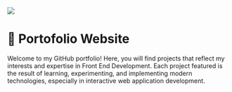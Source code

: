 <img src="img/portofolio.png"/>

# 🎨 Portofolio Website

<p>Welcome to my GitHub portfolio! Here, you will find projects that reflect my interests and expertise in Front End Development. Each project featured is the result of learning, experimenting, and implementing modern technologies, especially in interactive web application development.</p>
